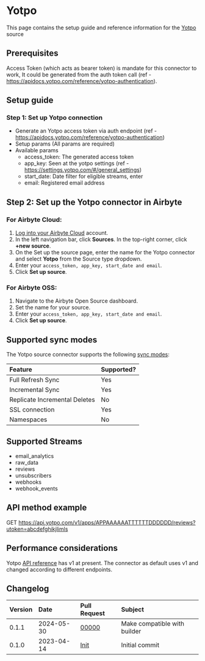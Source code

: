 # Yotpo

This page contains the setup guide and reference information for the [Yotpo](https://apidocs.yotpo.com/reference/welcome) source

## Prerequisites

Access Token (which acts as bearer token) is mandate for this connector to work, It could be generated from the auth token call (ref - https://apidocs.yotpo.com/reference/yotpo-authentication).

## Setup guide

### Step 1: Set up Yotpo connection

- Generate an Yotpo access token via auth endpoint (ref - https://apidocs.yotpo.com/reference/yotpo-authentication)
- Setup params (All params are required)
- Available params
  - access_token: The generated access token
  - app_key: Seen at the yotpo settings (ref - https://settings.yotpo.com/#/general_settings)
  - start_date: Date filter for eligible streams, enter
  - email: Registered email address

## Step 2: Set up the Yotpo connector in Airbyte

### For Airbyte Cloud:

1. [Log into your Airbyte Cloud](https://cloud.airbyte.io/workspaces) account.
2. In the left navigation bar, click **Sources**. In the top-right corner, click **+new source**.
3. On the Set up the source page, enter the name for the Yotpo connector and select **Yotpo** from the Source type dropdown.
4. Enter your `access_token, app_key, start_date and email`.
5. Click **Set up source**.

### For Airbyte OSS:

1. Navigate to the Airbyte Open Source dashboard.
2. Set the name for your source.
3. Enter your `access_token, app_key, start_date and email`.
4. Click **Set up source**.

## Supported sync modes

The Yotpo source connector supports the following [sync modes](https://docs.airbyte.com/cloud/core-concepts#connection-sync-modes):

| Feature                       | Supported? |
| :---------------------------- | :--------- |
| Full Refresh Sync             | Yes        |
| Incremental Sync              | Yes        |
| Replicate Incremental Deletes | No         |
| SSL connection                | Yes        |
| Namespaces                    | No         |

## Supported Streams

- email_analytics
- raw_data
- reviews
- unsubscribers
- webhooks
- webhook_events

## API method example

GET https://api.yotpo.com/v1/apps/APPAAAAAATTTTTTDDDDDD/reviews?utoken=abcdefghikjlimls

## Performance considerations

Yotpo [API reference](https://api.yotpo.com/v1/) has v1 at present. The connector as default uses v1 and changed according to different endpoints.

## Changelog

| Version | Date       | Pull Request                                            | Subject        |
| :------ | :--------- | :------------------------------------------------------ | :------------- |
| 0.1.1   | 2024-05-30 | [00000](https://github.com/airbytehq/airbyte/pull/00000) | Make compatible with builder |
| 0.1.0   | 2023-04-14 | [Init](https://github.com/airbytehq/airbyte/pull/25532) | Initial commit |
